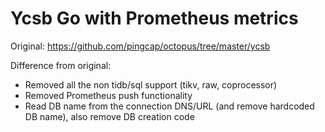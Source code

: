 # Ycsb Go with Prometheus metrics

Original: https://github.com/pingcap/octopus/tree/master/ycsb

Difference from original:

- Removed all the non tidb/sql support (tikv, raw, coprocessor)
- Removed Prometheus push functionality
- Read DB name from the connection DNS/URL (and remove hardcoded DB name), also remove DB creation code
